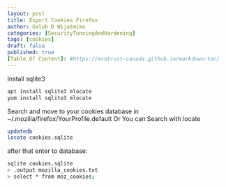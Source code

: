 ```yaml
---
layout: post
title: Export Cookies Firefox
author: Galuh D Wijatmiko
categories: [SecurityTunningAndHardening]
tags: [cookies]
draft: false
published: true
[Table Of Content]: #https://ecotrust-canada.github.io/markdown-toc/
---
```



Install sqlite3
```bash
apt install sqlite3 mlocate
yum install sqlite3 mlocate
```

Search and move to your cookies database in ~/.mozilla/firefox/YourProfile.default
Or 
You can Search with locate
```bash
updatedb 
locate cookies.sqlite
```

after that enter to database:
```bash
sqlite cookies.sqlite
> .output mozilla_cookies.txt
> select * from moz_cookies;
```